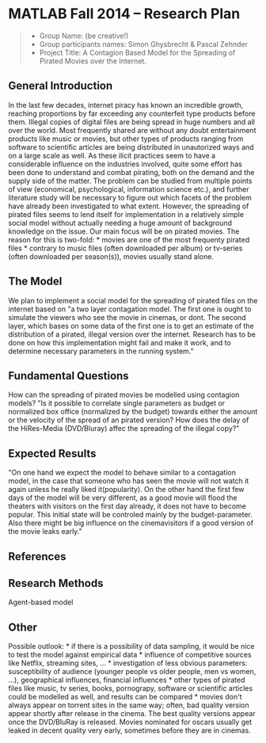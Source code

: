 # MATLAB Fall 2014 – Research Plan 

> * Group Name: (be creative!)
> * Group participants names: Simon Ghysbrecht & Pascal Zehnder
> * Project Title: A Contagion Based Model for the Spreading of Pirated Movies over the Internet.

## General Introduction

In the last few decades, internet piracy has known an incredible growth, reaching proportions by far exceeding any counterfeit type products before them. Illegal copies of digital files are being spread in huge numbers and all over the world. Most frequently shared are without any doubt entertainment products like music or movies, but other types of products ranging from software to scientific articles are being distributed in unautorized ways and on a large scale as well. As these ilicit practices seem to have a considerable influence on the industries involved, quite some effort has been done to understand and combat pirating, both on the demand and the supply side of the matter. The problem can be studied from multiple points of view (economical, psychological, information science etc.), and further literature study will be necessary to figure out which facets of the problem have already been investigated to what extent. However, the spreading of pirated files seems to lend itself for implementation in a relatively simple social model without actually needing a huge amount of background knowledge on the issue. Our main focus will be on pirated movies. The reason for this is two-fold:
 		* movies are one of the most frequenty pirated files
		* contrary to music files (often downloaded per album) or tv-series (often downloaded per season(s)), movies usually stand alone.


## The Model

We plan to implement a social model for the spreading of pirated files on the internet based on "a two layer contagation model. The first one is ought to simulate the viewers who see the movie in cinemas, or dont. The second layer, which bases on some data of the first one is to get an estimate of the distribution of a pirated, illegal version over the internet.
Research has to be done on how this implementation might fail and make it work, and to determine necessary parameters in the running system."

## Fundamental Questions

How can the spreading of pirated movies be modelled using contagion models?
"Is it possible to correlate single parameters as budget or normalized box office (normalized by the budget) towards either the amount or the velocity of the spread of an pirated version?
How does the delay of the HiRes-Media (DVD/Bluray) affec the spreading of the illegal copy?"


## Expected Results

"On one hand we expect the model to behave similar to a contagation model, in the case that someone who has seen the movie will not watch it again unless he really liked it(popularity). On the other hand the first few days of the model will be very different, as a good movie will flood the theaters with visitors on the first day already, it does not have to become popular. This initial state will be controled mainly by the budget-parameter.
Also there might be big influence on the cinemavisitors if a good version of the movie leaks early."

## References 




## Research Methods

Agent-based model


## Other

Possible outlook: 
	* if there is a possibility of data sampling, it would be nice to test the model against empirical data
	* influence of competitive sources like Netflix, streaming sites, ...
	* investigation of less obvious parameters: susceptibility of audience (younger people vs older people, men vs women, ...), geographical influences, financial 													influences
	* other types of pirated files like music, tv series, books, pornograpy, software or scientific articles could be modelled as well, and results can be compared
	* movies don't always appear on torrent sites in the same way; often, bad quality version appear shortly after release in the cinema. The best quality versions 
	  appear once the DVD/BluRay is released. Movies nominated for oscars usually get leaked in decent quality very early, sometimes before they are in cinemas.
